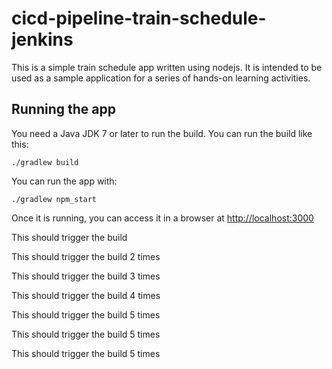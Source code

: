 # cicd-pipeline-train-schedule-jenkins

This is a simple train schedule app written using nodejs. It is intended to be used as a sample application for a series of hands-on learning activities.

## Running the app

You need a Java JDK 7 or later to run the build. You can run the build like this:

    ./gradlew build

You can run the app with:

    ./gradlew npm_start

Once it is running, you can access it in a browser at [http://localhost:3000](http://localhost:3000)

This should trigger the build

This should trigger the build 2 times

This should trigger the build 3 times

This should trigger the build 4 times

This should trigger the build 5 times

This should trigger the build 5 times

This should trigger the build 5 times
